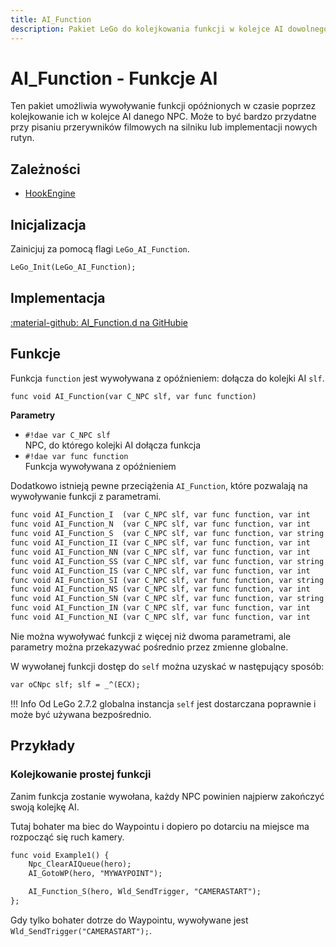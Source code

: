```yaml
---
title: AI_Function
description: Pakiet LeGo do kolejkowania funkcji w kolejce AI dowolnego NPC
---
```

# AI_Function - Funkcje AI
Ten pakiet umożliwia wywoływanie funkcji opóźnionych w czasie poprzez kolejkowanie ich w kolejce AI danego NPC. Może to być bardzo przydatne przy pisaniu przerywników filmowych na silniku lub implementacji nowych rutyn.

## Zależności

- [HookEngine](hook_engine.md)

## Inicjalizacja
Zainicjuj za pomocą flagi `LeGo_AI_Function`.
```dae
LeGo_Init(LeGo_AI_Function);
```
## Implementacja
[:material-github: AI_Function.d na GitHubie](https://github.com/Lehona/LeGo/blob/dev/AI_Function.d)

## Funkcje
Funkcja `function` jest wywoływana z opóźnieniem: dołącza do kolejki AI `slf`.
```dae
func void AI_Function(var C_NPC slf, var func function)
```
**Parametry**

- `#!dae var C_NPC slf`  
    NPC, do którego kolejki AI dołącza funkcja
- `#!dae var func function`  
    Funkcja wywoływana z opóźnieniem

Dodatkowo istnieją pewne przeciążenia `AI_Function`, które pozwalają na wywoływanie funkcji z parametrami.
```dae
func void AI_Function_I  (var C_NPC slf, var func function, var int    param) {}; // Int
func void AI_Function_N  (var C_NPC slf, var func function, var int    param) {}; // Instance (e.g. NPC)
func void AI_Function_S  (var C_NPC slf, var func function, var string param) {}; // String
func void AI_Function_II (var C_NPC slf, var func function, var int    param1, var int    param2) {}; // Int, Int
func void AI_Function_NN (var C_NPC slf, var func function, var int    param1, var int    param2) {}; // Instance, Instance
func void AI_Function_SS (var C_NPC slf, var func function, var string param1, var string param2) {}; // String, String
func void AI_Function_IS (var C_NPC slf, var func function, var int    param1, var string param2) {}; // Int, String
func void AI_Function_SI (var C_NPC slf, var func function, var string param1, var int    param2) {}; // String, Int
func void AI_Function_NS (var C_NPC slf, var func function, var int    param1, var string param2) {}; // Instance, String
func void AI_Function_SN (var C_NPC slf, var func function, var string param1, var int    param2) {}; // String, Instance
func void AI_Function_IN (var C_NPC slf, var func function, var int    param1, var int    param2) {}; // Int, Instance
func void AI_Function_NI (var C_NPC slf, var func function, var int    param1, var int    param2) {}; // Instance, Int
```
Nie można wywoływać funkcji z więcej niż dwoma parametrami, ale parametry można przekazywać pośrednio przez zmienne globalne.

W wywołanej funkcji dostęp do `self` można uzyskać w następujący sposób:
```dae
var oCNpc slf; slf = _^(ECX);
```
!!! Info
    Od LeGo 2.7.2 globalna instancja `self` jest dostarczana poprawnie i może być używana bezpośrednio.

## Przykłady

### Kolejkowanie prostej funkcji
Zanim funkcja zostanie wywołana, każdy NPC powinien najpierw zakończyć swoją kolejkę AI.

Tutaj bohater ma biec do Waypointu i dopiero po dotarciu na miejsce ma rozpocząć się ruch kamery.
```dae
func void Example1() {
    Npc_ClearAIQueue(hero);
    AI_GotoWP(hero, "MYWAYPOINT");

    AI_Function_S(hero, Wld_SendTrigger, "CAMERASTART");
};
```
Gdy tylko bohater dotrze do Waypointu, wywoływane jest `Wld_SendTrigger("CAMERASTART");`.